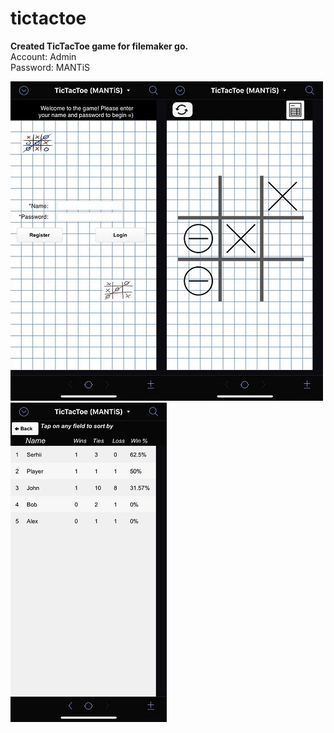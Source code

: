 # tictactoe

__Created TicTacToe game for filemaker go.__  
Account: Admin  
Password: MANTiS  

![Register layout](https://github.com/MANT-i-S/tictactoe/blob/master/IMG_E1419.JPG)![Playground layout](https://github.com/MANT-i-S/tictactoe/blob/master/IMG_E1420.JPG)![Users layout](https://github.com/MANT-i-S/tictactoe/blob/master/IMG_E1421.JPG)

